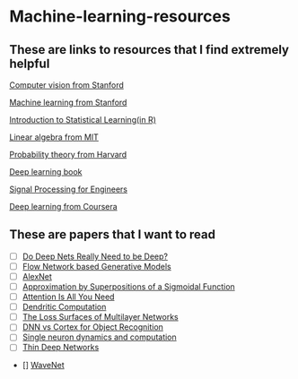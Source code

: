 # Machine-learning-resources

## These are links to resources that I find extremely helpful

[Computer vision from Stanford](http://cs231n.stanford.edu/2016/)

[Machine learning from Stanford](https://www.youtube.com/watch?v=jGwO_UgTS7I)

[Introduction to Statistical Learning(in R)](https://hastie.su.domains/ISLR2/ISLRv2_website.pdf)

[Linear algebra from MIT](https://web.mit.edu/18.06/www/videos.shtml)

[Probability theory from Harvard](https://www.youtube.com/watch?v=KbB0FjPg0mw)

[Deep learning book](https://www.deeplearningbook.org/)

[Signal Processing for Engineers](https://www.dspguide.com/pdfbook.htm)

[Deep learning from Coursera](https://www.coursera.org/specializations/deep-learning)

## These are papers that I want to read

- [ ] [Do Deep Nets Really Need to be Deep?](https://arxiv.org/abs/1312.6184)
- [ ] [Flow Network based Generative Models](https://arxiv.org/abs/2106.04399)
- [ ] [AlexNet](https://papers.nips.cc/paper/2012/hash/c399862d3b9d6b76c8436e924a68c45b-Abstract.html)
- [ ] [Approximation by Superpositions of a Sigmoidal Function](https://web.njit.edu/~usman/courses/cs675_fall18/10.1.1.441.7873.pdf)
- [ ] [Attention Is All You Need](https://arxiv.org/abs/1706.03762)
- [ ] [Dendritic Computation](https://neurophysics.ucsd.edu/courses/physics_171/annurev.neuro.28.061604.135703.pdf)
- [ ] [The Loss Surfaces of Multilayer Networks](https://arxiv.org/abs/1412.0233)
- [ ] [DNN vs Cortex for Object Recognition](https://journals.plos.org/ploscompbiol/article?id=10.1371/journal.pcbi.1003963)
- [ ] [Single neuron dynamics and computation](https://www.sciencedirect.com/science/article/abs/pii/S0959438814000130)
- [ ] [Thin Deep Networks](https://arxiv.org/abs/1412.6550)
- [] [WaveNet](https://arxiv.org/pdf/1609.03499.pdf)
